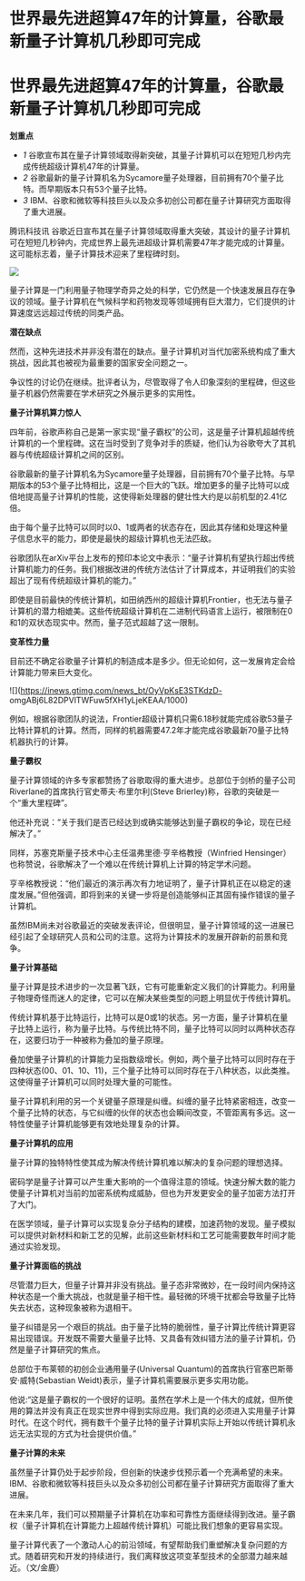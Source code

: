 # 世界最先进超算47年的计算量，谷歌最新量子计算机几秒即可完成

# 世界最先进超算47年的计算量，谷歌最新量子计算机几秒即可完成

**划重点**

  * _1_ 谷歌宣布其在量子计算领域取得新突破，其量子计算机可以在短短几秒内完成传统超级计算机47年的计算量。
  * _2_ 谷歌最新的量子计算机名为Sycamore量子处理器，目前拥有70个量子比特。而早期版本只有53个量子比特。
  * _3_ IBM、谷歌和微软等科技巨头以及众多初创公司都在量子计算研究方面取得了重大进展。

腾讯科技讯
谷歌近日宣布其在量子计算领域取得重大突破，其设计的量子计算机可在短短几秒钟内，完成世界上最先进超级计算机需要47年才能完成的计算量。这可能标志着，量子计算技术迎来了里程碑时刻。

![](https://inews.gtimg.com/news_bt/OLrCJ90J3-jE_BE6TigfVP0j-eOhhlji1wbC64RJRgjFwAA/1000)

量子计算是一门利用量子物理学奇异之处的科学，它仍然是一个快速发展且存在争议的领域。量子计算机在气候科学和药物发现等领域拥有巨大潜力，它们提供的计算速度远远超过传统的同类产品。

**潜在缺点**

然而，这种先进技术并非没有潜在的缺点。量子计算机对当代加密系统构成了重大挑战，因此其也被视为最重要的国家安全问题之一。

争议性的讨论仍在继续。批评者认为，尽管取得了令人印象深刻的里程碑，但这些量子机器仍然需要在学术研究之外展示更多的实用性。

**量子计算机算力惊人**

四年前，谷歌声称自己是第一家实现“量子霸权”的公司，这是量子计算机超越传统计算机的一个里程碑。这在当时受到了竞争对手的质疑，他们认为谷歌夸大了其机器与传统超级计算机之间的区别。

谷歌最新的量子计算机名为Sycamore量子处理器，目前拥有70个量子比特。与早期版本的53个量子比特相比，这是一个巨大的飞跃。增加更多的量子比特可以成倍地提高量子计算机的性能，这使得新处理器的健壮性大约是以前机型的2.41亿倍。

由于每个量子比特可以同时以0、1或两者的状态存在，因此其存储和处理这种量子信息水平的能力，即使是最快的超级计算机也无法匹敌。

谷歌团队在arXiv平台上发布的预印本论文中表示：“量子计算机有望执行超出传统计算机能力的任务。我们根据改进的传统方法估计了计算成本，并证明我们的实验超出了现有传统超级计算机的能力。”

即使是目前最快的传统计算机，如田纳西州的超级计算机Frontier，也无法与量子计算机的潜力相媲美。这些传统超级计算机在二进制代码语言上运行，被限制在0和1的双状态现实中。然而，量子范式超越了这一限制。

**变革性力量**

目前还不确定谷歌量子计算机的制造成本是多少。但无论如何，这一发展肯定会给计算能力带来巨大变化。

![](https://inews.gtimg.com/news_bt/OyVpKsE3STKdzD-
omgABj6L82DPVlTWFuw5fXH1yLjeKEAA/1000)

例如，根据谷歌团队的说法，Frontier超级计算机只需6.18秒就能完成谷歌53量子比特计算机的计算。然而，同样的机器需要47.2年才能完成谷歌最新70量子比特机器执行的计算。

**量子霸权**

量子计算领域的许多专家都赞扬了谷歌取得的重大进步。总部位于剑桥的量子公司Riverlane的首席执行官史蒂夫·布里尔利(Steve
Brierley)称，谷歌的突破是一个“重大里程碑”。

他还补充说：“关于我们是否已经达到或确实能够达到量子霸权的争论，现在已经解决了。”

同样，苏塞克斯量子技术中心主任温弗里德·亨辛格教授（Winfried Hensinger）也称赞说，谷歌解决了一个难以在传统计算机上计算的特定学术问题。

亨辛格教授说：“他们最近的演示再次有力地证明了，量子计算机正在以稳定的速度发展。”但他强调，即将到来的关键一步将是创造能够纠正其固有操作错误的量子计算机。

虽然IBM尚未对谷歌最近的突破发表评论，但很明显，量子计算领域的这一进展已经引起了全球研究人员和公司的注意。这将为计算技术的发展开辟新的前景和竞争。

**量子计算基础**

量子计算是技术进步的一次显著飞跃，它有可能重新定义我们的计算能力。利用量子物理奇怪而迷人的定律，它可以在解决某些类型的问题上明显优于传统计算机。

传统计算机基于比特运行，比特可以是0或1的状态。另一方面，量子计算机在量子比特上运行，称为量子比特。与传统比特不同，量子比特可以同时以两种状态存在，这要归功于一种被称为叠加的量子原理。

叠加使量子计算机的计算能力呈指数级增长。例如，两个量子比特可以同时存在于四种状态(00、01、10、11)，三个量子比特可以同时存在于八种状态，以此类推。这使得量子计算机可以同时处理大量的可能性。

量子计算机利用的另一个关键量子原理是纠缠。纠缠的量子比特紧密相连，改变一个量子比特的状态，与它纠缠的伙伴的状态也会瞬间改变，不管距离有多远。这一特性使量子计算机能够更有效地处理复杂的计算。

**量子计算机的应用**

量子计算的独特特性使其成为解决传统计算机难以解决的复杂问题的理想选择。

密码学是量子计算可以产生重大影响的一个值得注意的领域。快速分解大数的能力使量子计算机对当前的加密系统构成威胁，但也为开发更安全的量子加密方法打开了大门。

在医学领域，量子计算可以实现复杂分子结构的建模，加速药物的发现。量子模拟可以提供对新材料和新工艺的见解，此前这些新材料和工艺可能需要数年时间才能通过实验发现。

**量子计算面临的挑战**

尽管潜力巨大，但量子计算并非没有挑战。量子态非常微妙，在一段时间内保持这种状态是一个重大挑战，也就是量子相干性。最轻微的环境干扰都会导致量子比特失去状态，这种现象被称为退相干。

量子纠错是另一个艰巨的挑战。由于量子比特的脆弱性，量子计算比传统计算更容易出现错误。开发既不需要大量量子比特、又具备有效纠错方法的量子计算机，仍然是量子计算研究的焦点。

总部位于布莱顿的初创企业通用量子(Universal Quantum)的首席执行官塞巴斯蒂安·威特(Sebastian
Weidt)表示，量子计算机需要展示更多实用功能。

他说:“这是量子霸权的一个很好的证明。虽然在学术上是一个伟大的成就，但所使用的算法并没有真正在现实世界中得到实际应用。我们真的必须进入实用量子计算时代。在这个时代，拥有数千个量子比特的量子计算机实际上开始以传统计算机永远无法实现的方式为社会提供价值。”

**量子计算的未来**

虽然量子计算仍处于起步阶段，但创新的快速步伐预示着一个充满希望的未来。IBM、谷歌和微软等科技巨头以及众多初创公司都在量子计算研究方面取得了重大进展。

在未来几年，我们可以预期量子计算机在功率和可靠性方面继续得到改进。量子霸权（量子计算机在计算能力上超越传统计算机）可能比我们想象的更容易实现。

量子计算代表了一个激动人心的前沿领域，有望帮助我们重塑解决复杂问题的方式。随着研究和开发的持续进行，我们离释放这项变革型技术的全部潜力越来越近。（文/金鹿）

